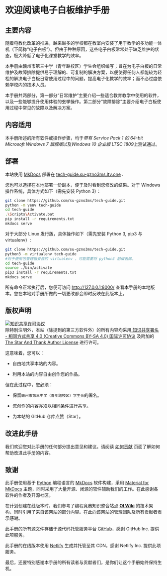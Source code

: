 # 欢迎阅读电子白板维护手册

## 主要内容
随着电教化改革的推进，越来越多的学校都在教室内安装了用于教学的多功能一体机（下简称“电子白板”）。但由于种种原因，这些电子白板常常处于缺乏维护的状态，极大降低了电子化课堂教学的效率。

本手册由赣州市第三中学（青年路校区）学生会组织编写；旨在为电子白板的日常维护及故障排除提供易于理解的、可复制的解决方案，以便使得任何人都能较为轻松的解决电子白板日常使用过程中的问题，提高电子化教学的效率；而不必过度依赖学校内的技术人员。

本手册共两部分，第一部分“日常维护”主要介绍一些适合教育教学中使用的软件，以及一些能够提升使用体验的~~玄学~~操作。第二部分“故障排除”主要介绍电子白板使用过程中常见的故障以及解决方案。

## 内容适用
本手册所述的所有软件或操作步骤，均于*带有 Service Pack 1 的 64-bit Microsoft Windows 7 旗舰版*以及*Windows 10 企业版 LTSC 1809*上测试通过。

## 部署
本站使用 [MkDocs](https://www.mkdocs.org/) 部署在 [tech-guide.su-gzno3ms.lty.one](https://tech-guide.su-gzno3ms.lty.one/) .

您也可以选择在本地部署一份副本，便于及时看到您修改的结果。对于 Windows 操作系统，具体方式如下（需先安装 Python 3）：

```bash
git clone https://github.com/su-gzno3ms/tech-guide.git
python -m venv tech-guide
cd tech-guide
.\Scripts\Activate.bat
pip install -r requirements.txt
mkdocs serve
```

对于大部分 Linux 发行版，具体操作如下（需先安装 Python 3, pip3 与 virtualenv）:

```bash
git clone https://github.com/su-gzno3ms/tech-guide.git
python3 -m virtualenv tech-guide
#对于使用包管理器安装的 virtualenv ，可能需要将 python3 前缀去除。
cd tech-guide
source ./bin/activate
pip3 install -r requirements.txt
mkdocs serve
```

所有命令正常执行后，您便可访问 <http://127.0.0.1:8000/> 查看本手册的本地版本。您在本地对手册所做的一切更改都会即时反映在此版本上。

## 版权声明
<a rel="license" href="https://creativecommons.org/licenses/by-sa/4.0/"><img alt="知识共享许可协议" style="border-width:0" src="https://i.creativecommons.org/l/by-sa/4.0/88x31.png" /></a><br />除特别注明外，本站（除提到的第三方软件外）的所有内容均采用<a rel="license" href="https://creativecommons.org/licenses/by-sa/4.0/deed.zh"> 知识共享署名 - 相同方式共享 4.0 (Creative Commons BY-SA 4.0) 国际许可协议</a> 及附加的 [The Star And Thank Author License](https://github.com/zTrix/sata-license) 进行许可。

这意味着，您可以：

- 自由地共享本站的内容。

- 利用本站的内容自由创作您的作品。

但在此过程中，您必须：

- 保留`赣州市第三中学（青年路校区）学生会`的署名。

- 您创作的内容亦须以相同条件进行共享。

- 为本站的 GitHub 仓库点赞（Star）。

## 改进此手册
我们欢迎您对此手册的任何部分提出意见和建议。请阅读 [如何贡献](https://tech-guide.su-gzno3ms.lty.one/how-to-contribute) 页面了解如何帮助改进此手册的内容。

## 致谢
此手册使用基于 [Python](https://www.python.org) 编程语言的 [MkDocs](https://www.mkdocs.org/) 软件构建，采用 [Material for MkDocs](https://squidfunk.github.io/mkdocs-material/) 主题，同时采用了大量开源、闭源的软件辅助我们的工作。在此感谢各软件的作者及开源社区。

在计划创建在线版本时，我们参考了编程竞赛知识整合站点 [**OI Wiki**](https://oi-wiki.org) 的技术架构，同时引用了来自该网站的部分内容。在此向该网站的管理团队及所有贡献者表示感谢。

此手册的所有源文件存储于源代码托管服务平台 [GitHub](https://github.com/)，感谢 GitHub Inc. 提供此项服务。

此手册的在线版本使用 [Netlify](https://www.netlify.com/) 生成并托管至其 CDN，感谢 Netlify Inc. 提供此项服务。

最后，还要特别感谢本手册的所有读者与贡献者们，是你们让这个手册始终保持生机。

